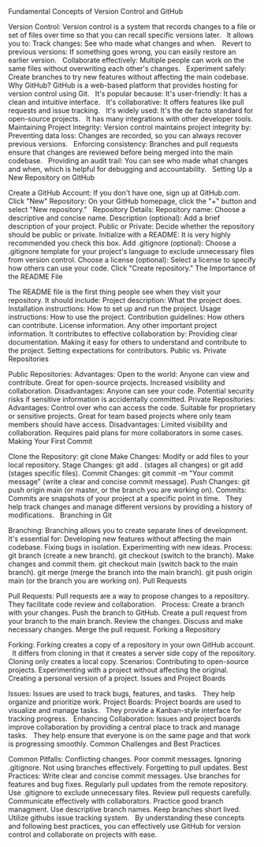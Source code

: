 Fundamental Concepts of Version Control and GitHub

Version Control:
Version control is a system that records changes to a file or set of files over time so that you can recall specific versions later.   
It allows you to:
Track changes: See who made what changes and when.   
Revert to previous versions: If something goes wrong, you can easily restore an earlier version.   
Collaborate effectively: Multiple people can work on the same files without overwriting each other's changes.   
Experiment safely: Create branches to try new features without affecting the main codebase.   
  
Why GitHub?
GitHub is a web-based platform that provides hosting for version control using Git.   
It's popular because:
It's user-friendly: It has a clean and intuitive interface.   
It's collaborative: It offers features like pull requests and issue tracking.   
It's widely used: It's the de facto standard for open-source projects.   
It has many integrations with other developer tools.
Maintaining Project Integrity:
Version control maintains project integrity by:
Preventing data loss: Changes are recorded, so you can always recover previous versions.   
Enforcing consistency: Branches and pull requests ensure that changes are reviewed before being merged into the main codebase.   
Providing an audit trail: You can see who made what changes and when, which is helpful for debugging and accountability.   
Setting Up a New Repository on GitHub

Create a GitHub Account: If you don't have one, sign up at GitHub.com.   
Click "New" Repository: On your GitHub homepage, click the "+" button and select "New repository."   
Repository Details:
Repository name: Choose a descriptive and concise name.
Description (optional): Add a brief description of your project.
Public or Private: Decide whether the repository should be public or private.
Initialize with a README: It is very highly recommended you check this box.
Add .gitignore (optional): Choose a .gitignore template for your project's language to exclude unnecessary files from version control.
Choose a license (optional): Select a license to specify how others can use your code.
Click "Create repository."
The Importance of the README File

The README file is the first thing people see when they visit your repository.
It should include:
Project description: What the project does.
Installation instructions: How to set up and run the project.
Usage instructions: How to use the project.
Contribution guidelines: How others can contribute.
License information.
Any other important project information.
It contributes to effective collaboration by:
Providing clear documentation.
Making it easy for others to understand and contribute to the project.
Setting expectations for contributors.
Public vs. Private Repositories

Public Repositories:
Advantages:
Open to the world: Anyone can view and contribute.
Great for open-source projects.
Increased visibility and collaboration.
Disadvantages:
Anyone can see your code.
Potential security risks if sensitive information is accidentally committed.
Private Repositories:
Advantages:
Control over who can access the code.
Suitable for proprietary or sensitive projects.
Great for team based projects where only team members should have access.
Disadvantages:
Limited visibility and collaboration.
Requires paid plans for more collaborators in some cases.
Making Your First Commit

Clone the Repository:
git clone <repository URL>
Make Changes: Modify or add files to your local repository.
Stage Changes:
git add . (stages all changes) or git add <file name> (stages specific files).
Commit Changes:
git commit -m "Your commit message" (write a clear and concise commit message).
Push Changes:
git push origin main (or master, or the branch you are working on).
Commits:
Commits are snapshots of your project at a specific point in time.   
They help track changes and manage different versions by providing a history of modifications.   
Branching in Git

Branching:
Branching allows you to create separate lines of development.   
It's essential for:
Developing new features without affecting the main codebase.
Fixing bugs in isolation.
Experimenting with new ideas.
Process:
git branch <branch name> (create a new branch).
git checkout <branch name> (switch to the branch).
Make changes and commit them.
git checkout main (switch back to the main branch).
git merge <branch name> (merge the branch into the main branch).
git push origin main (or the branch you are working on).
Pull Requests

Pull Requests:
Pull requests are a way to propose changes to a repository.   
They facilitate code review and collaboration.   
Process:
Create a branch with your changes.
Push the branch to GitHub.
Create a pull request from your branch to the main branch.
Review the changes.
Discuss and make necessary changes.
Merge the pull request.
Forking a Repository

Forking:
Forking creates a copy of a repository in your own GitHub account.   
It differs from cloning in that it creates a server side copy of the repository. Cloning only creates a local copy.
Scenarios:
Contributing to open-source projects.
Experimenting with a project without affecting the original.
Creating a personal version of a project.
Issues and Project Boards

Issues:
Issues are used to track bugs, features, and tasks.   
They help organize and prioritize work.
Project Boards:
Project boards are used to visualize and manage tasks.   
They provide a Kanban-style interface for tracking progress.   
Enhancing Collaboration:
Issues and project boards improve collaboration by providing a central place to track and manage tasks.   
They help ensure that everyone is on the same page and that work is progressing smoothly.
Common Challenges and Best Practices

Common Pitfalls:
Conflicting changes.
Poor commit messages.
Ignoring .gitignore.
Not using branches effectively.
Forgetting to pull updates.
Best Practices:
Write clear and concise commit messages.
Use branches for features and bug fixes.
Regularly pull updates from the remote repository.   
Use .gitignore to exclude unnecessary files.
Review pull requests carefully.
Communicate effectively with collaborators.
Practice good branch managment.
Use descriptive branch names.
Keep branches short lived.
Utilize githubs issue tracking system.   
By understanding these concepts and following best practices, you can effectively use GitHub for version control and collaborate on projects with ease.
